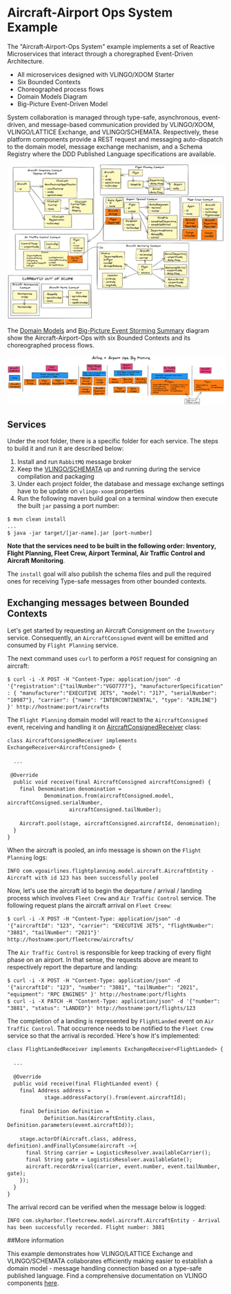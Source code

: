 # Aircraft-Airport Ops System Example

The "Aircraft-Airport-Ops System" example implements a set of Reactive Microservices that interact through a choregraphed Event-Driven Architecture.

- All microservices designed with VLINGO/XOOM Starter
- Six Bounded Contexts
- Choreographed process flows
- Domain Models Diagram
- Big-Picture Event-Driven Model

System collaboration is managed through type-safe, asynchronous, event-driven, and message-based communication provided by VLINGO/XOOM, VLINGO/LATTICE Exchange, and VLINGO/SCHEMATA. Respectively, these platform components provide a REST request and messaging auto-dispatch to the domain model, message exchange mechanism, and a Schema Registry where the DDD Published Language specifications are available.

![Domain Models of Bounded Contexts](https://github.com/vlingo/vlingo-examples/blob/master/vlingo-e2e-sys-airline-ops/docs/AirlineOpsDomainModel.png)

The [Domain Models](https://github.com/vlingo/vlingo-examples/blob/master/vlingo-e2e-sys-airline-ops/docs/AirlineOpsDomainModel.png) and [Big-Picture Event Storming Summary](https://github.com/vlingo/vlingo-examples/blob/master/vlingo-e2e-sys-airline-ops/docs/AirlineAirportOpsBigPicture.png) diagram show the Aircraft-Airport-Ops with six Bounded Contexts and its choreographed process flows.

![Big-Picture Event Storming Summary](https://github.com/vlingo/vlingo-examples/blob/master/vlingo-e2e-sys-airline-ops/docs/AirlineAirportOpsBigPicture.png)

## Services

Under the root folder, there is a specific folder for each service. The steps to build it and run it are described below:
 1. Install and run `RabbitMQ` message broker
 2. Keep the [VLINGO/SCHEMATA](https://github.com/vlingo/vlingo-schemata) up and running during the service compilation and packaging
 3. Under each project folder, the database and message exchange settings have to be update on `vlingo-xoom` properties
 4. Run the following maven build goal on a terminal window then execute the built `jar` passing a port number:

```
$ mvn clean install
...
$ java -jar target/[jar-name].jar [port-number]
```

__Note that the services need to be built in the following order: Inventory, Flight Planning, Fleet Crew, Airport Terminal, Air Traffic Control and Aircraft Monitoring__.  

The `install` goal will also publish the schema files and pull the required ones for receiving Type-safe messages from other bounded contexts.

## Exchanging messages between Bounded Contexts 

Let's get started by requesting an Aircraft Consignment on the `Inventory` service. Consequently, an `AircraftConsigned` event will be emitted and consumed by `Flight Planning` service.   

The next command uses `curl` to perform a `POST` request for consigning an aircraft:

```
$ curl -i -X POST -H "Content-Type: application/json" -d '{"registration":{"tailNumber":"VGO7777"}, "manufacturerSpecification" : { "manufacturer":"EXECUTIVE JETS", "model": "J17", "serialNumber": "10987"}, "carrier": {"name": "INTERCONTINENTAL", "type": "AIRLINE"} }' http://hostname:port/aircrafts
``` 

The `Flight Planning` domain model will react to the `AircraftConsigned` event, receiving and handling it on [AircraftConsignedReceiver](https://github.com/vlingo/vlingo-examples/blob/0a7f9f207e67ad8a34c01bf5a78cf046360a9c1c/vlingo-e2e-sys-airline-ops/flight-planning/src/main/java/com/vgoairlines/flightplanning/infrastructure/exchange/AircraftConsignedReceiver.java) class:

```
class AircraftConsignedReceiver implements ExchangeReceiver<AircraftConsigned> {

  ...
  
 @Override
  public void receive(final AircraftConsigned aircraftConsigned) {
    final Denomination denomination =
            Denomination.from(aircraftConsigned.model, aircraftConsigned.serialNumber,
                    aircraftConsigned.tailNumber);

    Aircraft.pool(stage, aircraftConsigned.aircraftId, denomination);
  }
}

```
  
When the aircraft is pooled, an info message is shown on the `Flight Planning` logs:

```
INFO com.vgoairlines.flightplanning.model.aircraft.AircraftEntity - Aircraft with id 123 has been successfully pooled
```
  
Now, let's use the aircraft id to begin the departure / arrival / landing process which involves `Fleet Crew` and `Air Traffic Control` service. The following request plans the aircraft arrival on `Fleet Creew`: 
      
```
$ curl -i -X POST -H "Content-Type: application/json" -d '{"aircraftId": "123", "carrier": "EXECUTIVE JETS", "flightNumber": "3881", "tailNumber": "2021"}' http://hostname:port/fleetcrew/aircrafts/
```

The `Air Traffic Control` is responsible for keep tracking of every flight phase on an airport. In that sense, the requests above are meant to respectively report the departure and landing: 

```
$ curl -i -X POST -H "Content-Type: application/json" -d '{"aircraftId": "123", "number": "3881", "tailNumber": "2021",  "equipment": "RPC ENGINES" }' http://hostname:port/flights
$ curl -i -X PATCH -H "Content-Type: application/json" -d '{"number": "3881", "status": "LANDED"}' http://hostname:port/flights/123
```

The completion of a landing is represented by `FlightLanded` event on `Air Traffic Control`. That occurrence needs to be notified to the `Fleet Crew` service so that the arrival is recorded.`Here's how it's implemented:

```
class FlightLandedReceiver implements ExchangeReceiver<FlightLanded> {
  
  ...

  @Override
  public void receive(final FlightLanded event) {
    final Address address =
            stage.addressFactory().from(event.aircraftId);

    final Definition definition =
            Definition.has(AircraftEntity.class, Definition.parameters(event.aircraftId));

    stage.actorOf(Aircraft.class, address, definition).andFinallyConsume(aircraft ->{
      final String carrier = LogisticsResolver.availableCarrier();
      final String gate = LogisticsResolver.availableGate();
      aircraft.recordArrival(carrier, event.number, event.tailNumber, gate);
    });
  }
}
``` 

The arrival record can be verified when the message below is logged:

 ```
 INFO com.skyharbor.fleetcreew.model.aircraft.AircraftEntity - Arrival has been successfully recorded. Flight number: 3881  
 ```

##More information

This example demonstrates how VLINGO/LATTICE Exchange and VLINGO/SCHEMATA collaborates efficiently making easier to establish a domain model - message handling connection based on a type-safe published language. Find a comprehensive documentation on VLINGO components [here](http://docs.vlingo.io).
